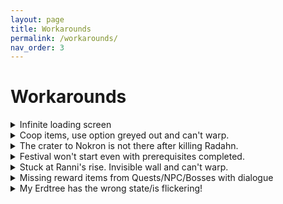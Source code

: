 ```yaml
---
layout: page
title: Workarounds
permalink: /workarounds/
nav_order: 3
---
```

# Workarounds

<details markdown="block">
<summary>Infinite loading screen</summary>

> This could have multiple causes, but most likely you're stuck at an invalid location.  
> For example, DLC region without owning the correct DLC.
>   
> [The Grand Archives Cheat Table](https://github.com/The-Grand-Archives/Elden-Ring-CT-TGA/) has a script to get out of the loading screen.  
> You can find it at `Scripts -> Seamless Co-op -> Loading screen stuck fix` in the cheat table.
</details>

<details markdown="block">
<summary>Coop items, use option greyed out and can't warp. </summary>

> If you coop items are greyed out and you can't warp to graces.
> <br/>
> 1. Download the debug tool : [Nordgaren's Elden Ring Debug Tool](https://github.com/Nordgaren/Elden-Ring-Debug-Tool/releases/latest) <br/>
> 2. Open the tool when you are loaded in on your character while solo. <br/>
> 3. Go to the grace tab in teh tool and warp to a grace in Caelid. Example Outside the plaza. <br/>
> 4. In the debug tool go to the `misc` tab and type in `310`. <br/>
> 5. Press check <br/>
> 6. If the power button turns Green, click disable and quit to main menu. Then press continue from the main menu. 

This should fix this issue for you.
</details>

<details markdown="block">
<summary>The crater to Nokron is not there after killing Radahn. </summary>

> <br/>
> 1. Download the debug tool : [Nordgaren's Elden Ring Debug Tool](https://github.com/Nordgaren/Elden-Ring-Debug-Tool/releases/latest) <br/>
> 2. Open the tool when you are loaded in on your character while solo. <br/>
> 3. Go to the grace tab in teh tool and warp to a grace in Caelid. Example Outside the plaza. <br/>
> 4. In the debug tool go to the `misc` tab and type in `310`. <br/>
> 5. Press check <br/>
> 6. If the power button turns Green,  Then press continue from the main menu.

<details markdown="block">
<summary>If the power button is RED </summary>


> 7. Click enable and quit to main menu.<br />
> 8. Press continiue in the main menu. <br />
> 9. Check if you can see the crater marker on the map.<br />
> 10. Follow the steps for `If the power button is GREEN`
</details>

<details markdown="block">
<summary>If the power button is GREEN </summary>


> 7. Click disable and quit to main menu.<br />
> 8. Check if you can see the crater marker on the map.<br />
</details>

</details>

<details markdown="block">
<summary>Festival won't start even with prerequisites completed. </summary>

> <br/>
> 1. Download the debug tool : [Nordgaren's Elden Ring Debug Tool](https://github.com/Nordgaren/Elden-Ring-Debug-Tool/releases/latest) <br/>
> 2. Open the tool when you are loaded in on your character while solo or if you are the host. <br/>
> 3. Recommended to have everyone in the session be in the plaza area before you set the flag in the next step. <br/>
> 4. In the debug tool go to the `misc` tab and type in `9411`. <br/>
> 5. Click on Enable. <br/>

</details>


<details markdown="block">
<summary> Stuck at Ranni's rise. Invisible wall and can't warp.  </summary>


> 1. Download the debug tool : [Nordgaren's Elden Ring Debug Tool](https://github.com/Nordgaren/Elden-Ring-Debug-Tool/releases/latest) <br/>
> 2. Extract the zip file with your prefered file archiver. <br />
> 3. Open the tool when you are loaded in on your character while solo. <br/>
> 4. Make sure you are close to Ranni's rise. <br />
> 5. In the Debug tool go to the `misc` tab at the bottom of the tool. <br />
> <br /> <b>NOTE:</b> <br />
> 1 = Enabled = GREEN. <br />
> 0 = Disabled = RED. <br /> 

<details markdown="block">
<summary>Short version. </summary>


> 6. Enter `1034509416` and click check. <br />

<details markdown="block">
<summary>If the power button is GREEN </summary>


> 7. Click disable and sit at the grace.<br />
> 8. Check if you can leave.<br />
> 9. If it has not do the steps for if the power button is RED. <br />
</details>

<details markdown="block">
<summary>If the power button is RED </summary>


> 7. Click enable and sit at the grace.<br />
> 8. Check if you can leave.<br />
> 9. Else follow the `Long and proper way`.
</details>

</details>

<details markdown="block">
<summary>Long and proper way. </summary>


> You will need to manually check all the flags one at a time for this step of Ranni's quest. <br />

```
Advancing Ranni's Questline to the point where she goes into her slumber -

// Choosing to enter Ranni's service
1034509410    1
1034509412    1
1034500738    1
1034500732    1
1034500736    1
1034505015    1
1034509361    1
1034500715    1
1034500710    1
1034500700    1
1034490701    1
1034490700    1
1034509413    1
1034509418    1

// Exhausting Iji's dialogue in Ranni's Rise
1034509355    1
1034509357    1
1034509358    1

// Exhausting Blaidd's dialogue in Ranni's Rise
1034509205    1
1045379208    1

// Exhausting Seluvis' dialogue in Ranni's Rise
1034509305    1
1034509306    1

// Exhausting all 3 dialogues activating Ranni's next dialogue/step
1034509417    1
1034500734    1

// Exhausting Ranni's dialogue after talking to all 3 spirits
1034509416    1
1034500738    0
1034500739    1
1034500733    1
1034502610    1
1034505002    1
1034505003    1
1034505004    1
1034500716    1
1034503600    1
```
> <br />
> Sit at a grace when you are done checking and setting the flags. <br />
> Check if you can leave.
</details>

</details>

<details markdown="block">
<summary>Missing reward items from Quests/NPC/Bosses with dialogue </summary>


> Rewards from certain events like quests or NPC's may not drop for all. Event flags sync to the host and may have issues for wanderers present in a session. <br />
> These cases should be done while being solo to progress/obtain anything that may not be while in session.<br />
>
> If you are in dire need of any items missed, use the [debug tool](https://github.com/Nordgaren/Elden-Ring-Debug-Tool/releases/latest), and review the readme file for instructions to use.
</details>

<details markdown="block">
<summary>My Erdtree has the wrong state/is flickering!</summary>

> Typically caused by inherited flags from invasions.
>
> 1. Download the debug tool: [Nordgaren's Elden Ring Debug Tool](https://github.com/Nordgaren/Elden-Ring-Debug-Tool/releases/latest) <br />
> 2. Open the tool when you are loaded in on your character while solo.<br />
> 3. In the debug tool go to the `misc` tab. <br />

<details markdown="block">
<summary>If you are pre-Fire Giant or have not burnt the Erdtree: </summary>

> 1. Type in 300 and click Disable. <br />
> 2. Type in 301 and click Disable.<br />
> 3. Type in 302 and click Disable.<br />
> 4. Warp to a grace.<br />

</details>

<details markdown="block">
<summary>IF you have burnt the tree but not defeated Maliketh: </summary>

> 1. Type in 300 and click Disable.<br />
> 2. Type in 301 and click Disable.<br />
> 3. Type in 302 and click Enable.<br />
> 4. Warp to a grace.<br /> 

</details>

<details markdown="block">
<summary>If you have defeated Maliketh. </summary>

> 1. Type in 300 and click Enable.<br />
> 2. Type in 301 and click Enable.<br />
> 3. Type in 302 and click Disable.<br />
> 4. Warp to a grace.<br /> 

</details>

</details>


